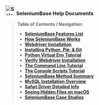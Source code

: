 ### <img src="https://cdn2.hubspot.net/hubfs/100006/images/super_square_logo_3a.png" title="SeleniumBase" height="32"> SeleniumBase Help Documents

> **Table of Contents / Navigation:**
> - [**SeleniumBase Features List**](features_list.md)
> - [**How SeleniumBase Works**](how_it_works.md)
> - [**Webdriver Installation**](webdriver_installation.md)
> - [**Installing Python, Pip, & Git**](install_python_pip_git.md)
> - [**Python Virtual Env Tutorial**](virtualenv_instructions.md)
> - [**Verify Webdriver Installation**](verify_webdriver.md)
> - [**The Command Line Tutorial**](customizing_test_runs.md)
> - [**The Console Scripts Tutorial**](/seleniumbase/console_scripts/ReadMe.md)
> - [**SeleniumBase Method Summary**](method_summary.md)
> - [**MySQL Installation Overview**](mysql_installation.md)
> - [**Safari Driver Detailed Info**](using_safari_driver.md)
> - [**Seeing Hidden Files on macOS**](hidden_files_info.md)
> - [**SeleniumBase Case Studies**](happy_customers.md)
